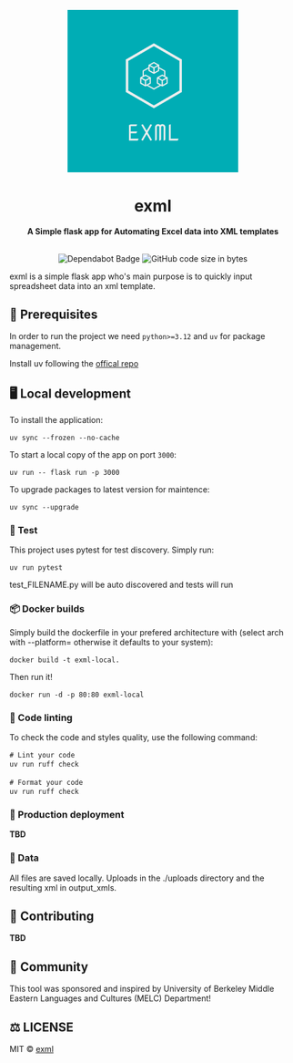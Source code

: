 <div align="center">
  <br>
  <img alt="EXML Logo" src="static/git_icon.png" width="300px">
  <h1>exml</h1>
  <strong>A Simple flask app for Automating Excel data into XML templates</strong>
</div>
<br>
<p align="center">
  <img src="https://img.shields.io/badge/Dependabot-active-brightgreen.svg" alt="Dependabot Badge">
  <img src="https://img.shields.io/github/languages/code-size/ummahrican/exml" alt="GitHub code size in bytes">
</p>

exml is a simple flask app who's main purpose is to quickly input spreadsheet data into an xml template.

## 📖 Prerequisites

In order to run the project we need `python>=3.12` and `uv` for package management.

Install uv following the [offical repo](https://github.com/astral-sh/uv?tab=readme-ov-file#getting-started)

## 🖥️ Local development

To install the application:

```shell
uv sync --frozen --no-cache
```

To start a local copy of the app on port `3000`:

```shell
uv run -- flask run -p 3000
```

To upgrade packages to latest version for maintence:

```shell
uv sync --upgrade
```

### 🧪 Test
This project uses pytest for test discovery. Simply run:
```shell
uv run pytest
```
test_FILENAME.py will be auto discovered and tests will run

### 📦 Docker builds

Simply build the dockerfile in your prefered architecture with (select arch with --platform= otherwise it defaults to your system):
```shell
docker build -t exml-local.
```

Then run it!
```shell
docker run -d -p 80:80 exml-local
```

### 🎨 Code linting

To check the code and styles quality, use the following command:

```shell
# Lint your code
uv run ruff check

# Format your code
uv run ruff check
```

### 🚀 Production deployment

<strong>TBD</strong>

### 💾 Data

All files are saved locally. Uploads in the ./uploads directory and the resulting xml in output_xmls. 

## 🤝 Contributing

<strong>TBD</strong>

## 🍕 Community

This tool was sponsored and inspired by University of Berkeley Middle Eastern Languages and Cultures (MELC) Department! 

## ⚖️ LICENSE

MIT © [exml](LICENSE)
